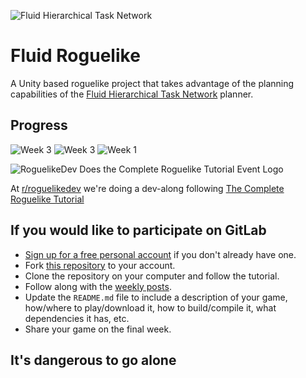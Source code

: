 ![Fluid Hierarchical Task Network](https://i.imgur.com/xKfIV0f.png)
# Fluid Roguelike
A Unity based roguelike project that takes advantage of the planning capabilities of the [Fluid Hierarchical Task Network](https://github.com/ptrefall/fluid-hierarchical-task-network) planner.

## Progress
![Week 3](https://i.imgur.com/5UfVis3.jpg)
![Week 3](https://i.imgur.com/CLYnulD.jpg)
![Week 1](https://i.imgur.com/18yeSBc.png)

![RoguelikeDev Does the Complete Roguelike Tutorial Event Logo](https://i.imgur.com/3MAzEp1.png)

At [r/roguelikedev](https://www.reddit.com/r/roguelikedev/) we're doing a dev-along following [The Complete Roguelike Tutorial](http://rogueliketutorials.com/tutorials/tcod/)
## If you would like to participate on GitLab

* [Sign up for a free personal account](https://gitlab.com/users/sign_in#register-pane) if you don't already have one.
* Fork [this repository](https://gitlab.com/aaron-santos/roguelikedev-does-the-complete-roguelike-tutorial) to your account.
* Clone the repository on your computer and follow the tutorial.
* Follow along with the [weekly posts](https://www.reddit.com/r/roguelikedev).
* Update the `README.md` file to include a description of your game, how/where to play/download it, how to build/compile it, what dependencies it has, etc.
* Share your game on the final week.

## It's dangerous to go alone
